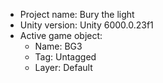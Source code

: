 <!-- UNITY CODE ASSIST INSTRUCTIONS START -->
- Project name: Bury the light
- Unity version: Unity 6000.0.23f1
- Active game object:
  - Name: BG3
  - Tag: Untagged
  - Layer: Default
<!-- UNITY CODE ASSIST INSTRUCTIONS END -->